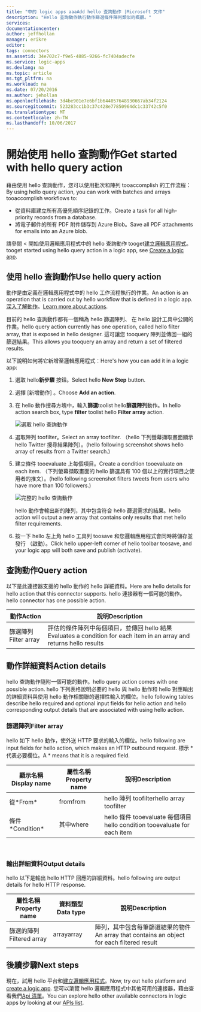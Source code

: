 ```yaml
---
title: "中的 logic apps aaaAdd hello 查詢動作 |Microsoft 文件"
description: "Hello 查詢動作執行動作篩選條件陣列類似的概觀。"
services: 
documentationcenter: 
author: jeffhollan
manager: erikre
editor: 
tags: connectors
ms.assetid: 34e702c7-f9e5-4885-9266-fc7404adecfe
ms.service: logic-apps
ms.devlang: na
ms.topic: article
ms.tgt_pltfrm: na
ms.workload: na
ms.date: 07/20/2016
ms.author: jehollan
ms.openlocfilehash: 3d4be901e7e6bf1b644057648930667ab34f2124
ms.sourcegitcommit: 523283cc1b3c37c428e77850964dc1c33742c5f0
ms.translationtype: MT
ms.contentlocale: zh-TW
ms.lasthandoff: 10/06/2017
---
```

# <a name="get-started-with-hello-query-action"></a><span data-ttu-id="72810-103">開始使用 hello 查詢動作</span><span class="sxs-lookup"><span data-stu-id="72810-103">Get started with hello query action</span></span>
<span data-ttu-id="72810-104">藉由使用 hello 查詢動作，您可以使用批次和陣列 tooaccomplish 的工作流程：</span><span class="sxs-lookup"><span data-stu-id="72810-104">By using hello query action, you can work with batches and arrays tooaccomplish workflows to:</span></span>

* <span data-ttu-id="72810-105">從資料庫建立所有高優先順序記錄的工作。</span><span class="sxs-lookup"><span data-stu-id="72810-105">Create a task for all high-priority records from a database.</span></span>
* <span data-ttu-id="72810-106">將電子郵件的所有 PDF 附件儲存到 Azure Blob。</span><span class="sxs-lookup"><span data-stu-id="72810-106">Save all PDF attachments for emails into an Azure blob.</span></span>

<span data-ttu-id="72810-107">請參閱 < 開始使用邏輯應用程式中的 hello 查詢動作 tooget[建立邏輯應用程式](../logic-apps/logic-apps-create-a-logic-app.md)。</span><span class="sxs-lookup"><span data-stu-id="72810-107">tooget started using hello query action in a logic app, see [Create a logic app](../logic-apps/logic-apps-create-a-logic-app.md).</span></span>

## <a name="use-hello-query-action"></a><span data-ttu-id="72810-108">使用 hello 查詢動作</span><span class="sxs-lookup"><span data-stu-id="72810-108">Use hello query action</span></span>
<span data-ttu-id="72810-109">動作是由定義在邏輯應用程式中的 hello 工作流程執行的作業。</span><span class="sxs-lookup"><span data-stu-id="72810-109">An action is an operation that is carried out by hello workflow that is defined in a logic app.</span></span> <span data-ttu-id="72810-110">[深入了解動作](connectors-overview.md)。</span><span class="sxs-lookup"><span data-stu-id="72810-110">[Learn more about actions](connectors-overview.md).</span></span>  

<span data-ttu-id="72810-111">目前的 hello 查詢動作都有一個稱為 hello 篩選陣列、 在 hello 設計工具中公開的作業。</span><span class="sxs-lookup"><span data-stu-id="72810-111">hello query action currently has one operation, called hello filter array, that is exposed in hello designer.</span></span> <span data-ttu-id="72810-112">這可讓您 tooquery 陣列並傳回一組的篩選結果。</span><span class="sxs-lookup"><span data-stu-id="72810-112">This allows you tooquery an array and return a set of filtered results.</span></span>

<span data-ttu-id="72810-113">以下說明如何將它新增至邏輯應用程式︰</span><span class="sxs-lookup"><span data-stu-id="72810-113">Here's how you can add it in a logic app:</span></span>

1. <span data-ttu-id="72810-114">選取 hello**新步驟** 按鈕。</span><span class="sxs-lookup"><span data-stu-id="72810-114">Select hello **New Step** button.</span></span>
2. <span data-ttu-id="72810-115">選擇 [新增動作] 。</span><span class="sxs-lookup"><span data-stu-id="72810-115">Choose **Add an action**.</span></span>
3. <span data-ttu-id="72810-116">在 hello 動作搜尋方塊中，輸入**篩選**toolist hello**篩選陣列**動作。</span><span class="sxs-lookup"><span data-stu-id="72810-116">In hello action search box, type **filter** toolist hello **Filter array** action.</span></span>
   
    ![選取 hello 查詢動作](./media/connectors-native-query/using-action-1.png)
4. <span data-ttu-id="72810-118">選取陣列 toofilter。</span><span class="sxs-lookup"><span data-stu-id="72810-118">Select an array toofilter.</span></span> <span data-ttu-id="72810-119">（hello 下列螢幕擷取畫面顯示 hello Twitter 搜尋結果陣列）。</span><span class="sxs-lookup"><span data-stu-id="72810-119">(hello following screenshot shows hello array of results from a Twitter search.)</span></span>
5. <span data-ttu-id="72810-120">建立條件 tooevaluate 上每個項目。</span><span class="sxs-lookup"><span data-stu-id="72810-120">Create a condition tooevaluate on each item.</span></span> <span data-ttu-id="72810-121">（下列螢幕擷取畫面的 hello 篩選具有 100 個以上的實行項目之使用者的推文）。</span><span class="sxs-lookup"><span data-stu-id="72810-121">(hello following screenshot filters tweets from users who have more than 100 followers.)</span></span>
   
    ![完整的 hello 查詢動作](./media/connectors-native-query/using-action-2.png)
   
    <span data-ttu-id="72810-123">hello 動作會輸出新的陣列，其中包含符合 hello 篩選需求的結果。</span><span class="sxs-lookup"><span data-stu-id="72810-123">hello action will output a new array that contains only results that met hello filter requirements.</span></span>
6. <span data-ttu-id="72810-124">按一下 hello 左上角 hello 工具列 toosave 和您邏輯應用程式會同時將儲存並發行 （啟動）。</span><span class="sxs-lookup"><span data-stu-id="72810-124">Click hello upper-left corner of hello toolbar toosave, and your logic app will both save and publish (activate).</span></span>

## <a name="query-action"></a><span data-ttu-id="72810-125">查詢動作</span><span class="sxs-lookup"><span data-stu-id="72810-125">Query action</span></span>
<span data-ttu-id="72810-126">以下是此連接器支援的 hello 動作的 hello 詳細資料。</span><span class="sxs-lookup"><span data-stu-id="72810-126">Here are hello details for hello action that this connector supports.</span></span> <span data-ttu-id="72810-127">hello 連接器有一個可能的動作。</span><span class="sxs-lookup"><span data-stu-id="72810-127">hello connector has one possible action.</span></span>

| <span data-ttu-id="72810-128">動作</span><span class="sxs-lookup"><span data-stu-id="72810-128">Action</span></span> | <span data-ttu-id="72810-129">說明</span><span class="sxs-lookup"><span data-stu-id="72810-129">Description</span></span> |
| --- | --- |
| <span data-ttu-id="72810-130">篩選陣列</span><span class="sxs-lookup"><span data-stu-id="72810-130">Filter array</span></span> |<span data-ttu-id="72810-131">評估的條件陣列中每個項目，並傳回 hello 結果</span><span class="sxs-lookup"><span data-stu-id="72810-131">Evaluates a condition for each item in an array and returns hello results</span></span> |

## <a name="action-details"></a><span data-ttu-id="72810-132">動作詳細資料</span><span class="sxs-lookup"><span data-stu-id="72810-132">Action details</span></span>
<span data-ttu-id="72810-133">hello 查詢動作隨附一個可能的動作。</span><span class="sxs-lookup"><span data-stu-id="72810-133">hello query action comes with one possible action.</span></span> <span data-ttu-id="72810-134">hello 下列表格說明必要的 hello 與 hello 動作和 hello 對應輸出的詳細資料與使用 hello 動作相關聯的選擇性輸入的欄位。</span><span class="sxs-lookup"><span data-stu-id="72810-134">hello following tables describe hello required and optional input fields for hello action and hello corresponding output details that are associated with using hello action.</span></span>

### <a name="filter-array"></a><span data-ttu-id="72810-135">篩選陣列</span><span class="sxs-lookup"><span data-stu-id="72810-135">Filter array</span></span>
<span data-ttu-id="72810-136">hello 如下 hello 動作，使外送 HTTP 要求的輸入的欄位。</span><span class="sxs-lookup"><span data-stu-id="72810-136">hello following are input fields for hello action, which makes an HTTP outbound request.</span></span>
<span data-ttu-id="72810-137">標示 * 代表必要欄位。</span><span class="sxs-lookup"><span data-stu-id="72810-137">A * means that it is a required field.</span></span>

| <span data-ttu-id="72810-138">顯示名稱</span><span class="sxs-lookup"><span data-stu-id="72810-138">Display name</span></span> | <span data-ttu-id="72810-139">屬性名稱</span><span class="sxs-lookup"><span data-stu-id="72810-139">Property name</span></span> | <span data-ttu-id="72810-140">說明</span><span class="sxs-lookup"><span data-stu-id="72810-140">Description</span></span> |
| --- | --- | --- |
| <span data-ttu-id="72810-141">從*</span><span class="sxs-lookup"><span data-stu-id="72810-141">From*</span></span> |<span data-ttu-id="72810-142">from</span><span class="sxs-lookup"><span data-stu-id="72810-142">from</span></span> |<span data-ttu-id="72810-143">hello 陣列 toofilter</span><span class="sxs-lookup"><span data-stu-id="72810-143">hello array toofilter</span></span> |
| <span data-ttu-id="72810-144">條件*</span><span class="sxs-lookup"><span data-stu-id="72810-144">Condition*</span></span> |<span data-ttu-id="72810-145">其中</span><span class="sxs-lookup"><span data-stu-id="72810-145">where</span></span> |<span data-ttu-id="72810-146">hello 條件 tooevaluate 每個項目</span><span class="sxs-lookup"><span data-stu-id="72810-146">hello condition tooevaluate for each item</span></span> |

<br>

### <a name="output-details"></a><span data-ttu-id="72810-147">輸出詳細資料</span><span class="sxs-lookup"><span data-stu-id="72810-147">Output details</span></span>
<span data-ttu-id="72810-148">hello 以下是輸出 hello HTTP 回應的詳細資料。</span><span class="sxs-lookup"><span data-stu-id="72810-148">hello following are output details for hello HTTP response.</span></span>

| <span data-ttu-id="72810-149">屬性名稱</span><span class="sxs-lookup"><span data-stu-id="72810-149">Property name</span></span> | <span data-ttu-id="72810-150">資料類型</span><span class="sxs-lookup"><span data-stu-id="72810-150">Data type</span></span> | <span data-ttu-id="72810-151">說明</span><span class="sxs-lookup"><span data-stu-id="72810-151">Description</span></span> |
| --- | --- | --- |
| <span data-ttu-id="72810-152">篩選的陣列</span><span class="sxs-lookup"><span data-stu-id="72810-152">Filtered array</span></span> |<span data-ttu-id="72810-153">array</span><span class="sxs-lookup"><span data-stu-id="72810-153">array</span></span> |<span data-ttu-id="72810-154">陣列，其中包含每筆篩選結果的物件</span><span class="sxs-lookup"><span data-stu-id="72810-154">An array that contains an object for each filtered result</span></span> |

## <a name="next-steps"></a><span data-ttu-id="72810-155">後續步驟</span><span class="sxs-lookup"><span data-stu-id="72810-155">Next steps</span></span>
<span data-ttu-id="72810-156">現在，試用 hello 平台和[建立邏輯應用程式](../logic-apps/logic-apps-create-a-logic-app.md)。</span><span class="sxs-lookup"><span data-stu-id="72810-156">Now, try out hello platform and [create a logic app](../logic-apps/logic-apps-create-a-logic-app.md).</span></span> <span data-ttu-id="72810-157">您可以瀏覽 hello 邏輯應用程式中其他可用的連接器，藉由查看我們[Api 清單](apis-list.md)。</span><span class="sxs-lookup"><span data-stu-id="72810-157">You can explore hello other available connectors in logic apps by looking at our [APIs list](apis-list.md).</span></span>

